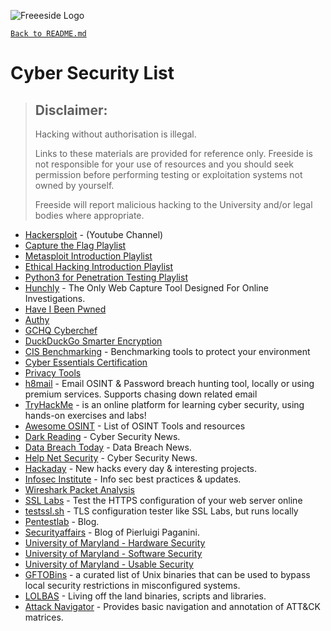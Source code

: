 ![Freeeside Logo](https://camo.githubusercontent.com/8824210474b9586405f0b11e210ea266599c9f83/68747470733a2f2f63646e2e7261776769742e636f6d2f467265657369646548756c6c2f4c6f676f732f6d61737465722f66726565736964655f7371756172655f706174682e737667 "Freeside Logo")

[`Back to README.md`](/README.md)

# Cyber Security List <a name="cyber"></a>

> ## Disclaimer: 
>Hacking without authorisation is illegal.
> 
>Links to these materials are provided for reference only. Freeside is not responsible for your use of resources and you should seek permission before performing testing or exploitation systems not owned by yourself.
>
>Freeside will report malicious hacking to the University and/or legal bodies where appropriate.

- [Hackersploit](https://www.youtube.com/channel/UC0ZTPkdxlAKf-V33tqXwi3Q) - (Youtube Channel) 
- [Capture the Flag Playlist](https://www.youtube.com/playlist?list=PLBf0hzazHTGOyRReqMyE-CDMWAQ5AgXO-)
- [Metasploit Introduction Playlist](https://www.youtube.com/playlist?list=PLBf0hzazHTGN31ZPTzBbk70bohTYT7HSm)
- [Ethical Hacking Introduction Playlist](https://www.youtube.com/playlist?list=PLBf0hzazHTGOEuhPQSnq-Ej8jRyXxfYvl)
- [Python3 for Penetration Testing Playlist](https://www.youtube.com/playlist?list=PLBf0hzazHTGM_dncTqO9l-0zUQYP0nNPU) 
- [Hunchly](https://www.hunch.ly/) - The Only Web Capture Tool Designed For Online Investigations.
- [Have I Been Pwned](https://haveibeenpwned.com/)
- [Authy](https://authy.com)
- [GCHQ Cyberchef](https://github.com/gchq/CyberChef)
- [DuckDuckGo Smarter Encryption](https://github.com/duckduckgo/smarter-encryption)
- [CIS Benchmarking](https://www.cisecurity.org/cis-benchmarks/) - Benchmarking tools to protect your environment
- [Cyber Essentials Certification](https://www.ncsc.gov.uk/cyberessentials/overview)
- [Privacy Tools](https://privacytools.io)
- [h8mail](https://github.com/khast3x/h8mail) - Email OSINT & Password breach hunting tool, locally or using premium services. Supports chasing down related email
- [TryHackMe](https://tryhackme.com/) - is an online platform for learning cyber security, using hands-on exercises and labs!
- [Awesome OSINT](https://github.com/jivoi/awesome-osint) - List of OSINT Tools and resources
- [Dark Reading](https://www.darkreading.com/) - Cyber Security News. 
- [Data Breach Today](https://www.databreachtoday.com/) - Data Breach News.
- [Help Net Security](https://www.helpnetsecurity.com/) - Cyber Security News.
- [Hackaday](https://hackaday.com/) - New hacks every day & interesting projects.
- [Infosec Institute](https://www.infosecinstitute.com/resource-center/) - Info sec best practices & updates.
- [Wireshark Packet Analysis](https://youtu.be/ZO46H_kI1bc)
- [SSL Labs](https://ssllabs.com) - Test the HTTPS configuration of your web server online
- [testssl.sh](https://testssl.sh/) - TLS configuration tester like SSL Labs, but runs locally
- [Pentestlab](https://pentestlab.blog/) - Blog.
- [Securityaffairs](https://securityaffairs.co/wordpress/) - Blog of Pierluigi Paganini.
- [University of Maryland - Hardware Security](https://www.coursera.org/learn/hardware-security)
- [University of Maryland - Software Security](https://www.coursera.org/learn/software-security)
- [University of Maryland - Usable Security](https://www.coursera.org/learn/usable-security)
- [GFTOBins](https://gtfobins.github.io/) - a curated list of Unix binaries that can be used to bypass local security restrictions in misconfigured systems.
- [LOLBAS](https://lolbas-project.github.io/) - Living off the land binaries, scripts and libraries.
- [Attack Navigator](https://github.com/mitre-attack/attack-navigator) - Provides basic navigation and annotation of ATT&CK matrices.